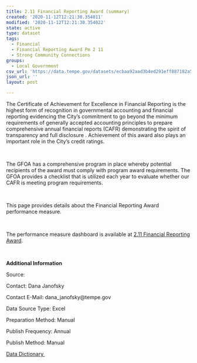 ```yaml
---
title: 2.11 Financial Reporting Award (summary)
created: '2020-11-12T12:21:30.354011'
modified: '2020-11-12T12:21:30.354022'
state: active
type: dataset
tags:
  - Financial
  - Financial Reporting Award Pm 2 11
  - Strong Community Connections
groups:
  - Local Government
csv_url: 'https://data.tempe.gov/datasets/ecbaa92aad3b4ed291eff887182a5e17_0.csv'
json_url: ''
layout: post

---
```

<p>The Certificate of Achievement for Excellence in Financial Reporting is the highest form of recognition in governmental accounting and financial reporting evidencing the City’s commitment to go beyond the minimum requirements of generally accepted accounting principles to prepare comprehensive annual financial reports (CAFR) demonstrating the spirit of transparency and full disclosure . Achievement of this award also plays an important role in the City’s credit ratings.</p><p><br /></p><p>The GFOA has a comprehensive program in place whereby potential recipients of the award must comply with program award requirements. The GFOA provides a checklist that is utilized each year to evaluate whether our CAFR is meeting program requirements.</p><p><br /></p><p>This page provides details about the Financial Reporting Award performance measure.</p><p><br /></p><p>The performance measure dashboard is available at <a href='https://strong-community-connections-tempegov.hub.arcgis.com/pages/financial-reporting-award' rel='nofollow ugc' target='_blank'>2.11 Financial Reporting Award</a>.<br /></p><p><br /></p><p><p><b>Additional Information</b></p><p>Source:</p><p>Contact: Dana Janofsky</p><p>Contact E-Mail: dana_janofsky@tempe.gov</p><p>Data Source Type: Excel</p><p>Preparation Method: Manual</p><p>Publish Frequency: Annual </p><p>Publish Method: Manual</p><p><a href='https://gis.tempe.gov/design/data-dictionary/2.11%20Financial%20Reporting%20Award%20(summary)/' rel='nofollow ugc' target='_blank'>Data Dictionary </a><br /></p></p>
